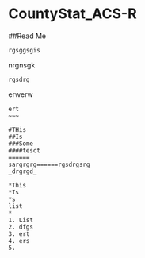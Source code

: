 # CountyStat_ACS-R
##Read Me
 ~~~~~~
 rgsggsgis
 ~~~~~~
 nrgnsgk
 ~~~
 rgsdrg
 ~~~~~~
 erwerw
 ~~~~~~
 ert
 ~~~
 
#THis
##Is
###Some
####tesct
======
sargrgrg======rgsdrgsrg
_drgrgd_

*This
*Is
*s
list
*
1. List
2. dfgs
3. ert
4. ers
5. 